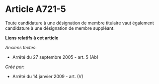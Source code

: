 # Article A721-5

Toute candidature à une désignation de membre titulaire vaut également candidature à une désignation de membre suppléant.

**Liens relatifs à cet article**

_Anciens textes_:

  - Arrêté du 27 septembre 2005 - art. 5 (Ab)

_Créé par_:

  - Arrêté du 14 janvier 2009 - art. (V)
